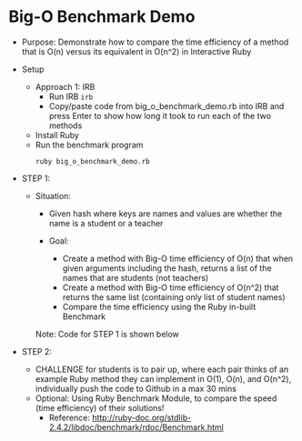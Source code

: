 # Big-O Benchmark Demo

* Purpose: Demonstrate how to compare the time efficiency of a method that is O(n) versus its equivalent in O(n^2) in Interactive Ruby

* Setup
  * Approach 1: IRB
    * Run IRB `irb`
    * Copy/paste code from big_o_benchmark_demo.rb into IRB and press Enter to show how long it took to run each of the two methods
  * Install Ruby
  * Run the benchmark program
    ```
    ruby big_o_benchmark_demo.rb
    ```

* STEP 1:
  * Situation: 
    * Given hash where keys are names and values are whether the name is a student or a teacher

    * Goal: 
      * Create a method with Big-O time efficiency of O(n) that when given arguments including the hash, returns a list of the names that are students (not teachers)
      * Create a method with Big-O time efficiency of O(n^2) that returns the same list (containing only list of student names)
      * Compare the time efficiency using the Ruby in-built Benchmark
    
    Note: Code for STEP 1 is shown below

* STEP 2:
  * CHALLENGE for students is to pair up, where each pair thinks of an example Ruby method they can implement in O(1), O(n), and O(n^2), individually push the code to Github in a max 30 mins
  * Optional: Using Ruby Benchmark Module, to compare the speed (time efficiency) of their solutions!
    * Reference: http://ruby-doc.org/stdlib-2.4.2/libdoc/benchmark/rdoc/Benchmark.html